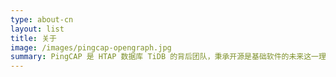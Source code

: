 ```yaml
---
type: about-cn
layout: list
title: 关于
image: /images/pingcap-opengraph.jpg
summary: PingCAP 是 HTAP 数据库 TiDB 的背后团队，秉承开源是基础软件的未来这一理念，PingCAP 持续扩大社区影响力，致力于前沿技术领域的创新实现。
---
```

